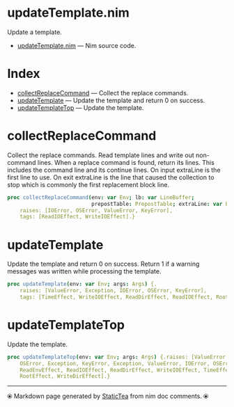# updateTemplate.nim

Update a template.


* [updateTemplate.nim](../../src/updateTemplate.nim) &mdash; Nim source code.
# Index

* [collectReplaceCommand](#collectreplacecommand) &mdash; Collect the replace commands.
* [updateTemplate](#updatetemplate) &mdash; Update the template and return 0 on success.
* [updateTemplateTop](#updatetemplatetop) &mdash; Update the template.

# collectReplaceCommand

Collect the replace commands.  Read template lines and write out
non-command lines. When a replace command is found, return its
lines.  This includes the command line and its continue lines.
On input extraLine is the first line to use.  On exit extraLine
is the line that caused the collection to stop which is commonly
the first replacement block line.


~~~nim
proc collectReplaceCommand(env: var Env; lb: var LineBuffer;
                           prepostTable: PrepostTable; extraLine: var ExtraLine): CmdLines {.
    raises: [IOError, OSError, ValueError, KeyError],
    tags: [ReadIOEffect, WriteIOEffect].}
~~~

# updateTemplate

Update the template and return 0 on success. Return 1 if a
warning messages was written while processing the template.


~~~nim
proc updateTemplate(env: var Env; args: Args) {.
    raises: [ValueError, Exception, IOError, OSError, KeyError],
    tags: [TimeEffect, WriteIOEffect, ReadDirEffect, ReadIOEffect, RootEffect].}
~~~

# updateTemplateTop

Update the template.


~~~nim
proc updateTemplateTop(env: var Env; args: Args) {.raises: [ValueError, IOError,
    OSError, Exception, KeyError, Exception, ValueError, IOError, OSError], tags: [
    ReadEnvEffect, ReadIOEffect, ReadDirEffect, WriteIOEffect, TimeEffect,
    RootEffect, WriteDirEffect].}
~~~


---
⦿ Markdown page generated by [StaticTea](https://github.com/flenniken/statictea/) from nim doc comments. ⦿
